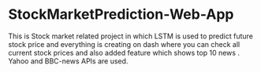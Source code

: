 # StockMarketPrediction-Web-App
This is Stock market related project in which LSTM is used to predict future stock price and everything is creating on dash where you can check all current stock prices and also added feature which shows top 10 news . Yahoo and BBC-news APIs are used.
